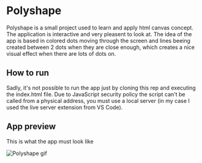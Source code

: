 # Polyshape
Polyshape is a small project used to learn and apply html canvas concept.
The application is interactive and very pleasent to look at. 
The idea of the app is based in colored dots moving through the screen and 
lines beeing created between 2 dots when they are close enough, which creates
a nice visual effect when there are lots of dots on.

## How to run
Sadly, it's not possible to run the app just by cloning this rep and executing the
index.html file. Due to JavaScript security policy the script can't be called from
a physical address, you must use a local server (in my case I used the live server extension from VS Code).

## App preview
This is what the app must look like

![Polyshape gif](https://github.com/casteluc/polyshape/blob/master/polyshape-demo.gif)
